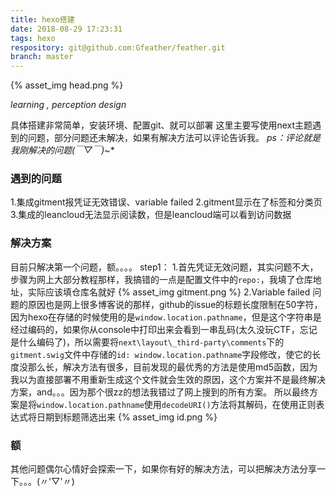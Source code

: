 ```yaml
---
title: hexo搭建
date: 2018-08-29 17:23:31
tags: hexo
respository: git@github.com:Gfeather/feather.git
branch: master
---
```


{% asset_img  head.png %}
<!--more-->
*learning ,  perception design* 

具体搭建非常简单，安装环境、配置git、就可以部署
这里主要写使用next主题遇到的问题，部分问题还未解决，如果有解决方法可以评论告诉我。
*ps：评论就是我刚解决的问题(￣▽￣)~**

### 遇到的问题

1.集成gitment报凭证无效错误、variable failed
2.gitment显示在了标签和分类页
3.集成的leancloud无法显示阅读数，但是leancloud端可以看到访问数据

### 解决方案

目前只解决第一个问题，额。。。。
step1：
1.首先凭证无效问题，其实问题不大，步骤为网上大部分教程那样，我搞错的一点是配置文件中的`repo:`，我填了仓库地址，实际应该填仓库名就好
{% asset_img gitment.png %}
2.Variable failed 问题的原因也是网上很多博客说的那样，github的issue的标题长度限制在50字符，因为hexo在存储的时候使用的是`window.location.pathname`，但是这个字符串是经过编码的，如果你从console中打印出来会看到一串乱码(太久没玩CTF，忘记是什么编码了)，所以需要将`next\layout\_third-party\comments`下的`gitment.swig`文件中存储的`id: window.location.pathname`字段修改，使它的长度没那么长，解决方法有很多，目前发现的最优秀的方法是使用md5函数，因为我以为直接部署不用重新生成这个文件就会生效的原因，这个方案并不是最终解决方案，and。。。因为那个很zz的想法我错过了网上搜到的所有方案。
所以最终方案是将`window.location.pathname`使用`decodeURI()`方法将其解码，在使用正则表达式将日期到标题筛选出来
{% asset_img id.png %}

### 额
其他问题偶尔心情好会探索一下，如果你有好的解决方法，可以把解决方法分享一下。。。(〃'▽'〃)
